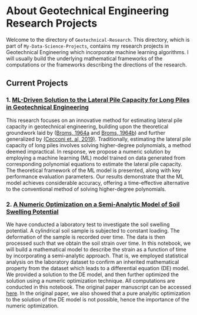 # **About Geotechnical Engineering Research Projects**

Welcome to the directory of `Geotechnical-Research`. This directory, which is part of `My-Data-Science-Projects`,
contains my research projects in Geotechnical Engineering which incorporate machine learning algorithms.
I will usually build the underlying mathematical frameworks of the computations or the frameworks describing the
directions of the research.

## **Current Projects**

### 1. [ML-Driven Solution to the Lateral Pile Capacity for Long Piles in Geotechnical Engineering]([Geotechnical-Research/ML_Driven_Solution_of_long_pile.ipynb](https://github.com/rizalpurnawan23/My-Data-Science-Projects/blob/main/Geotechnical-Research/ML_Driven_Solution_of_long_pile.ipynb))

This research focuses on an innovative method for estimating lateral pile capacity in geotechnical engineering,
building upon the theoretical groundwork laid by ([Broms, 1964a](https://doi.org/10.1061/JSFEAQ.0000611) and
[Broms, 1964b](https://doi.org/10.1061/JSFEAQ.0000614)) and further generalized by
[(Cecconi et. al, 2019)](https://doi.org/10.1016/j.sandf.2019.01.007). Traditionally, estimating the lateral pile
capacity of long piles involves solving higher-degree polynomials, a method deemed impractical. In response,
we propose a numeric solution by employing a machine learning (ML) model trained on data generated from corresponding
polynomial equations to estimate the lateral pile capacity. The theoretical framework of the ML model is presented,
along with key performance evaluation parameters. Our results demonstrate that the ML model achieves considerable
accuracy, offering a time-effective alternative to the conventional method of solving higher-degree polynomials.

### 2. [A Numeric Optimization on a Semi-Analytic Model of Soil Swelling Potential](Geotechnical-Research/Soil_Swelling_Potential.ipynb)

We have conducted a laboratory test to investigate the soil swelling potential. A cylindrical soil sample is subjected
to constant loading. The deformation of the sample is recorded over time. The data is then processed such that we obtain
the soil strain over time. In this notebook, we will build a mathematical model to describe the strain as a function
of time by incorporating a semi-analytic approach. That is, we employed statistical analysis on the laboratory dataset
to confirm an inherited mathematical property from the dataset which leads to a differential equation (DE) model.
We provided a solution to the DE model, and then further optimized the solution using a numeric optimization technique.
All computations are conducted in this notebook. The original paper manuscript can be accessed
[here](http://dx.doi.org/10.13140/RG.2.2.21197.61928). In the original paper, we also showed that a pure analyitic
optimization to the solution of the DE model is not possible, hence the importance of the numeric optimization.
